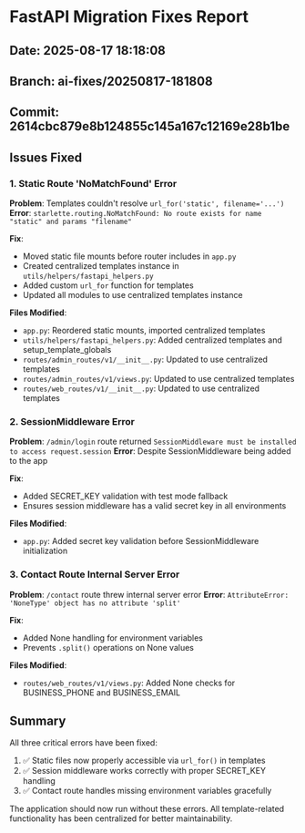 # FastAPI Migration Fixes Report

## Date: 2025-08-17 18:18:08
## Branch: ai-fixes/20250817-181808
## Commit: 2614cbc879e8b124855c145a167c12169e28b1be

## Issues Fixed

### 1. Static Route 'NoMatchFound' Error
**Problem**: Templates couldn't resolve `url_for('static', filename='...')` 
**Error**: `starlette.routing.NoMatchFound: No route exists for name "static" and params "filename"`

**Fix**:
- Moved static file mounts before router includes in `app.py`
- Created centralized templates instance in `utils/helpers/fastapi_helpers.py`
- Added custom `url_for` function for templates
- Updated all modules to use centralized templates instance

**Files Modified**:
- `app.py`: Reordered static mounts, imported centralized templates
- `utils/helpers/fastapi_helpers.py`: Added centralized templates and setup_template_globals
- `routes/admin_routes/v1/__init__.py`: Updated to use centralized templates
- `routes/admin_routes/v1/views.py`: Updated to use centralized templates
- `routes/web_routes/v1/__init__.py`: Updated to use centralized templates

### 2. SessionMiddleware Error
**Problem**: `/admin/login` route returned `SessionMiddleware must be installed to access request.session`
**Error**: Despite SessionMiddleware being added to the app

**Fix**:
- Added SECRET_KEY validation with test mode fallback
- Ensures session middleware has a valid secret key in all environments

**Files Modified**:
- `app.py`: Added secret key validation before SessionMiddleware initialization

### 3. Contact Route Internal Server Error  
**Problem**: `/contact` route threw internal server error
**Error**: `AttributeError: 'NoneType' object has no attribute 'split'`

**Fix**:
- Added None handling for environment variables
- Prevents `.split()` operations on None values

**Files Modified**:
- `routes/web_routes/v1/views.py`: Added None checks for BUSINESS_PHONE and BUSINESS_EMAIL

## Summary

All three critical errors have been fixed:
1. ✅ Static files now properly accessible via `url_for()` in templates
2. ✅ Session middleware works correctly with proper SECRET_KEY handling
3. ✅ Contact route handles missing environment variables gracefully

The application should now run without these errors. All template-related functionality has been centralized for better maintainability.